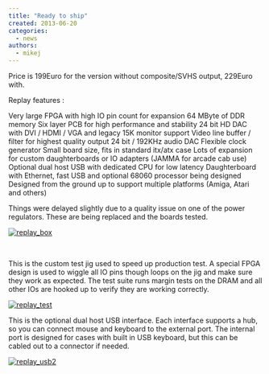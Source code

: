 ```yaml
---
title: "Ready to ship"
created: 2013-06-20
categories: 
  - news
authors: 
  - mikej
---
```


Price is 199Euro for the version without composite/SVHS output, 229Euro with.

Replay features :

Very large FPGA with high IO pin count for expansion 64 MByte of DDR memory Six layer PCB for high performance and stability 24 bit HD DAC with DVI / HDMI / VGA and legacy 15K monitor support Video line buffer / filter for highest quality output 24 bit / 192KHz audio DAC Flexible clock generator Small board size, fits in standard itx/atx case Lots of expansion for custom daughterboards or IO adapters (JAMMA for arcade cab use) Optional dual host USB with dedicated CPU for low latency Daughterboard with Ethernet, fast USB and optional 68060 processor being designed Designed from the ground up to support multiple platforms (Amiga, Atari and others)

Things were delayed slightly due to a quality issue on one of the power regulators. These are being replaced and the boards tested.

[![replay_box](@assets/images/replay_box.jpg)](http://fpgaarcade.com/wp4/wp-content/uploads/2015/06/replay_box.jpg)

 

This is the custom test jig used to speed up production test. A special FPGA design is used to wiggle all IO pins though loops on the jig and make sure they work as expected. The test suite runs margin tests on the DRAM and all other IOs are hooked up to verify they are working correctly.

[![replay_test](@assets/images/replay_test.jpg)](http://fpgaarcade.com/wp4/wp-content/uploads/2015/06/replay_test.jpg)

This is the optional dual host USB interface. Each interface supports a hub, so you can connect mouse and keyboard to the external port. The internal port is designed for cases with built in USB keyboard, but this can be cabled out to a connector if needed.

[![replay_usb2](@assets/images/replay_usb2.jpg)](http://fpgaarcade.com/wp4/wp-content/uploads/2015/06/replay_usb2.jpg)
